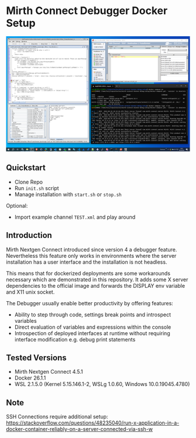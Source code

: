 # Mirth Connect Debugger Docker Setup
![Mirth-Connect-Debugger-Docker-Setup](./Mirth-Connect-Debugger-Docker-Setup.PNG?raw=true "Mirth-Connect-Debugger-Docker-Setup")

## Quickstart

* Clone Repo
* Run `init.sh` script
* Manage installation with `start.sh` or `stop.sh`

Optional:
* Import example channel `TEST.xml` and play around

## Introduction
Mirth Nextgen Connect introduced since version 4 a debugger feature. 
Nevertheless this feature only works in environments where the server installation has a user interface and the installation is not headless.

This means that for dockerized deployments are some workarounds necessary which are demonstrated in this repository.
It adds some X server dependencies to the official image and forwards the DISPLAY env variable and X11 unix socket.

The Debugger usually enable better productivity by offering features:
* Ability to step through code, settings break points and introspect variables
* Direct evaluation of variables and expressions within the console
* Introspection of deployed interfaces at runtime without requiring interface modification e.g. debug print statements

## Tested Versions
* Mirth Nextgen Connect 4.5.1
* Docker 26.1.1
* WSL 2.1.5.0 (Kernel 5.15.146.1-2, WSLg 1.0.60, Windows 10.0.19045.4780)

## Note
SSH Connections require additional setup: 
https://stackoverflow.com/questions/48235040/run-x-application-in-a-docker-container-reliably-on-a-server-connected-via-ssh-w
